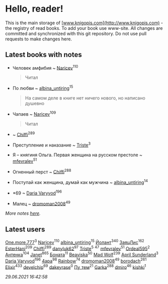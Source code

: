 # Hello, reader!
This is the main storage of [www.knigopis.com](http://www.knigopis.com) - the registry of read books.
To add your book use www-site. All changes are committed and synchronized with this git repository.
Do not use pull requests to make changes here.


## Latest books with notes
* Человек амфибия ~ [Naricev](users/107/107090515204537133928-google)<sup>110</sup>
    > Читал

* По любви ~ [albina_untiring](users/257/2579695-vkontakte)<sup>15</sup>
    > На самом деле в книге нет ничего нового, но написано душевно

* Чапаев ~ [Naricev](users/107/107090515204537133928-google)<sup>109</sup>
    > Читал

*  ~ [Chiffi](users/105/105831994080785626680-google)<sup>289</sup>

* Преступление и наказание ~ [Triste](users/517/5175580462988229760-mailru)<sup>3</sup>

* Я – княгиня Ольга. Первая женщина на русском престоле ~ [mfevralev](users/140/140966150-vkontakte)<sup>51</sup>

* Огненный перст ~ [Chiffi](users/105/105831994080785626680-google)<sup>288</sup>

* Поступай как женщина, думай как мужчина ~ [albina_untiring](users/257/2579695-vkontakte)<sup>14</sup>

* *69 ~ [Daria Varyvod](users/829/829893410524253-facebook)<sup>196</sup>

* Малец ~ [dromoman2008](users/444/44461886-yandex)<sup>49</sup>


_More notes [here](latest_books_with_notes.md)._


## Latest users
[One.more.777](users/101/1011685224-yandex)<sup>3</sup> 
[Naricev](users/107/107090515204537133928-google)<sup>110</sup> 
[albina_untiring](users/257/2579695-vkontakte)<sup>15</sup> 
[Йолант](users/104/104690883692185089260-google)<sup>340</sup> 
[ЗаяцЛис](users/112/112388384595246311466-google)<sup>162</sup> 
[EsterHani](users/305/30558181-vkontakte)<sup>209</sup> 
[Chiffi](users/105/105831994080785626680-google)<sup>289</sup> 
[danyluk62](users/374/374149854-vkontakte)<sup>97</sup> 
[Triste](users/517/5175580462988229760-mailru)<sup>5</sup> 
[](users/153/1537586159620888-facebook)<sup>47</sup> 
[mfevralev](users/140/140966150-vkontakte)<sup>51</sup> 
[Ordeal595](users/101/101497995260874987681-google)<sup>2</sup> 
[Антенка](users/118/118158645037334943900-google)<sup>104</sup> 
[Janet](users/108/108113656204404967440-google)<sup>865</sup> 
[Боната](users/132/1326779400711265-facebook)<sup>11</sup> 
[Beaviska](users/102/10202544960024508-facebook)<sup>50</sup> 
[Mad Wolf](users/947/94738840-vkontakte)<sup>239</sup> 
[April Sunderland](users/172/172060772-vkontakte)<sup>3</sup> 
[Daria Varyvod](users/829/829893410524253-facebook)<sup>196</sup> 
[4apa](users/117/117392596378069249667-google)<sup>98</sup> 
[Rainbow](users/109/109787328219839805802-google)<sup>74</sup> 
[dromoman2008](users/444/44461886-yandex)<sup>49</sup> 
[borodach](users/157/15706320-vkontakte)<sup>261</sup> 
[Elixir](users/115/115826717712507836033-google)<sup>433</sup> 
[develchip](users/852/85203415-vkontakte)<sup>69</sup> 
[dakeyrase](users/642/64253628-yandex)<sup>0</sup> 
[Пу_тем](users/344/3448154788585127-facebook)<sup>21</sup> 
[Garka](users/115/115753719718250012620-google)<sup>288</sup> 
[dmiro](users/571/5714115-vkontakte)<sup>46</sup> 
[kishki](users/106/106256274804767210019-google)<sup>1</sup> 


_29.06.2021 16:42:58_
